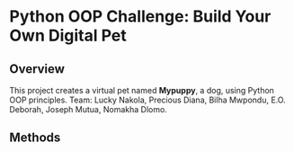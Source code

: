 # Python OOP Challenge: Build Your Own Digital Pet

## Overview
This project creates a virtual pet named **Mypuppy**, a dog, using Python OOP principles. Team: Lucky Nakola, Precious Diana, Bilha Mwpondu, E.O. Deborah, Joseph Mutua, Nomakha Dlomo.

## Methods
